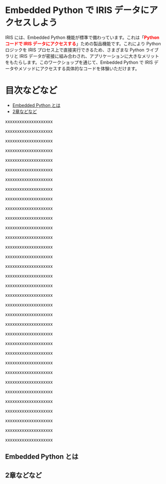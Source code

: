 # Embedded Python で IRIS データにアクセスしよう

IRIS には、Embedded Python 機能が標準で備わっています。これは「<font color="Red">**Python コードで IRIS データにアクセスする**</font>」ための製品機能です。これにより Python ロジックを IRIS プロセス上で直接実行できるため、さまざまな Python ライブラリと IRIS データが密接に組み合わされ、アプリケーションに大きなメリットをもたらします。このワークショップを通じて、Embedded Python で IRIS データやメソッドにアクセスする具体的なコードを体験いただけます。

# 目次などなど

- [Embedded Python とは](#embedded-python-とは)
- [2章などなど](#2章などなど)

xxxxxxxxxxxxxxxxxxxx

xxxxxxxxxxxxxxxxxxxx

xxxxxxxxxxxxxxxxxxxx

xxxxxxxxxxxxxxxxxxxx

xxxxxxxxxxxxxxxxxxxx

xxxxxxxxxxxxxxxxxxxx

xxxxxxxxxxxxxxxxxxxx

xxxxxxxxxxxxxxxxxxxx

xxxxxxxxxxxxxxxxxxxx

xxxxxxxxxxxxxxxxxxxx

xxxxxxxxxxxxxxxxxxxx

xxxxxxxxxxxxxxxxxxxx

xxxxxxxxxxxxxxxxxxxx

xxxxxxxxxxxxxxxxxxxx

xxxxxxxxxxxxxxxxxxxx

xxxxxxxxxxxxxxxxxxxx

xxxxxxxxxxxxxxxxxxxx

xxxxxxxxxxxxxxxxxxxx

xxxxxxxxxxxxxxxxxxxx

xxxxxxxxxxxxxxxxxxxx

xxxxxxxxxxxxxxxxxxxx

xxxxxxxxxxxxxxxxxxxx

xxxxxxxxxxxxxxxxxxxx

xxxxxxxxxxxxxxxxxxxx

xxxxxxxxxxxxxxxxxxxx

xxxxxxxxxxxxxxxxxxxx

xxxxxxxxxxxxxxxxxxxx

xxxxxxxxxxxxxxxxxxxx

xxxxxxxxxxxxxxxxxxxx

xxxxxxxxxxxxxxxxxxxx

xxxxxxxxxxxxxxxxxxxx

xxxxxxxxxxxxxxxxxxxx

xxxxxxxxxxxxxxxxxxxx

xxxxxxxxxxxxxxxxxxxx


## Embedded Python とは

## 2章などなど

